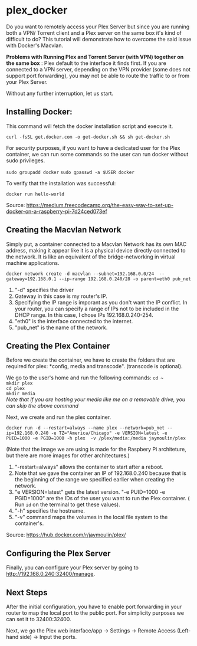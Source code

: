 # plex_docker #
Do you want to remotely access your Plex Server but since you are running both a VPN/ Torrent client and a Plex server on the same box it's kind of difficult to do? This tutorial will demonstrate how to overcome the said issue with Docker's Macvlan. 


**Problems with Running Plex and Torrent Server (with VPN) together on the same box** : Plex default to the interface it finds first. If you are connected to a VPN server, depending on the VPN provider (some does not support port forwarding), you may not be able to route the traffic to or from your Plex Server. 

Without any further interruption, let us start.

## Installing Docker:

This command will fetch the docker installation script and execute it.


```curl -fsSL get.docker.com -o get-docker.sh && sh get-docker.sh```


For security purposes, if you want to have a dedicated user for the Plex container, we can run some commands so the user can run docker without sudo privileges. 


```sudo groupadd docker```
```sudo gpasswd -a $USER docker```

To verify that the installation was successful:

```docker run hello-world```

Source: https://medium.freecodecamp.org/the-easy-way-to-set-up-docker-on-a-raspberry-pi-7d24ced073ef

## Creating the Macvlan Network ##

Simply put, a container connected to a Macvlan Network has its own MAC address, making it appear like it is a physical device directly connected to the network. It is like an equivalent of the bridge-networking in virtual machine applications.


```docker network create -d macvlan --subnet=192.168.0.0/24  --gateway=192.168.0.1 --ip-range 192.168.0.240/28 -o parent=eth0 pub_net```

1. "-d" specifies the driver
2. Gateway in this case is my router's IP.
3. Specifying the IP range is imporant as you don't want the IP conflict. In your router, you can specify a range of IPs not to be included in the DHCP range. In this case, I chose IPs 192.168.0.240-254. 
4. "eth0" is the interface connected to the internet.
5. "pub_net" is the name of the network.

## Creating the Plex Container ##

Before we create the container, we have to create the folders that are required for plex: *config, media and transcode". (transcode is optional).

We go to the user's home and run the following commands:
```cd ~``` <br/>
```mkdir plex``` <br/>
```cd plex```<br/>
```mkdir media```<br/>
*Note that if you are hosting your media like me on a removable drive, you can skip the above command*<br/>


Next, we create and run the plex container.

```docker run -d --restart=always --name plex --network=pub_net --ip=192.168.0.240 -e TZ="America/Chicago" -e VERSION=latest -e PUID=1000 -e PGID=1000 -h plex  -v /plex/media:/media jaymoulin/plex```

(Note that the image we are using is made for the Raspbery Pi architeture, but there are more images for other architectures.)

1. "-restart=always" allows the container to start after a reboot. 
2. Note that we gave the container an IP of 192.168.0.240 because that is the beginning of the range we specified earlier when creating the network. 
3. "e VERSION=latest" gets the latest version. "-e PUID=1000 -e PGID=1000" are the IDs of the user you want to run the Plex container. ( Run ```id``` on the terminal to get these values).
4. "-h" specifies the hostname.
5. "-v" command maps the volumes in the local file system to the container's. 

Source: https://hub.docker.com/r/jaymoulin/plex/

## Configuring the Plex Server ##
Finally, you can configure your Plex server by going to http://192.168.0.240:32400/manage. 

## Next Steps ##
After the initial configuration, you have to enable port forwarding in your router to map the local port to the public port. For simplicity purposes we can set it to 32400:32400. 

Next, we go the Plex web interface/app -> Settings -> Remote Access (Left-hand side) -> Input the ports.






